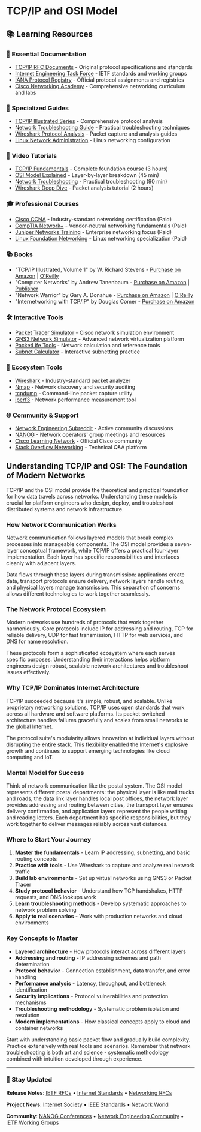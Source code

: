 # TCP/IP and OSI Model

## 📚 Learning Resources

### 📖 Essential Documentation
- [TCP/IP RFC Documents](https://www.rfc-editor.org/) - Original protocol specifications and standards
- [Internet Engineering Task Force](https://www.ietf.org/) - IETF standards and working groups  
- [IANA Protocol Registry](https://www.iana.org/protocols) - Official protocol assignments and registries
- [Cisco Networking Academy](https://www.netacad.com/) - Comprehensive networking curriculum and labs

### 📝 Specialized Guides
- [TCP/IP Illustrated Series](https://www.informit.com/series/series_detail.aspx?ser=2060397) - Comprehensive protocol analysis
- [Network Troubleshooting Guide](https://packetlife.net/) - Practical troubleshooting techniques
- [Wireshark Protocol Analysis](https://www.wireshark.org/docs/) - Packet capture and analysis guides
- [Linux Network Administration](https://tldp.org/LDP/nag2/index.html) - Linux networking configuration

### 🎥 Video Tutorials
- [TCP/IP Fundamentals](https://www.youtube.com/watch?v=PpsEaqJV_A0) - Complete foundation course (3 hours)
- [OSI Model Explained](https://www.youtube.com/watch?v=vv4y_uOneC0) - Layer-by-layer breakdown (45 min)  
- [Network Troubleshooting](https://www.youtube.com/watch?v=6G14NrjekLQ) - Practical troubleshooting (90 min)
- [Wireshark Deep Dive](https://www.youtube.com/watch?v=jvuiI1Leg6w) - Packet analysis tutorial (2 hours)

### 🎓 Professional Courses
- [Cisco CCNA](https://www.cisco.com/c/en/us/training-events/training-certifications/certifications/associate/ccna.html) - Industry-standard networking certification (Paid)
- [CompTIA Network+](https://www.comptia.org/certifications/network) - Vendor-neutral networking fundamentals (Paid)
- [Juniper Networks Training](https://www.juniper.net/us/en/training/) - Enterprise networking focus (Paid)
- [Linux Foundation Networking](https://training.linuxfoundation.org/training/linux-networking-and-administration/) - Linux networking specialization (Paid)

### 📚 Books
- "TCP/IP Illustrated, Volume 1" by W. Richard Stevens - [Purchase on Amazon](https://www.amazon.com/TCP-Illustrated-Volume-Addison-Wesley-Professional/dp/0321336313) | [O'Reilly](https://www.oreilly.com/library/view/tcpip-illustrated-volume/9780321336316/)
- "Computer Networks" by Andrew Tanenbaum - [Purchase on Amazon](https://www.amazon.com/Computer-Networks-Tanenbaum-International-Economy/dp/9332518742) | [Publisher](https://www.pearson.com/us/higher-education/program/Tanenbaum-Computer-Networks-5th-Edition/PGM270019.html)
- "Network Warrior" by Gary A. Donahue - [Purchase on Amazon](https://www.amazon.com/Network-Warrior-Everything-Need-Wasnt/dp/1449387861) | [O'Reilly](https://www.oreilly.com/library/view/network-warrior-2nd/9781449307974/)
- "Internetworking with TCP/IP" by Douglas Comer - [Purchase on Amazon](https://www.amazon.com/Internetworking-TCP-IP-Vol-Principles/dp/013608530X)

### 🛠️ Interactive Tools
- [Packet Tracer Simulator](https://www.netacad.com/courses/packet-tracer) - Cisco network simulation environment
- [GNS3 Network Simulator](https://www.gns3.com/) - Advanced network virtualization platform
- [PacketLife Tools](https://packetlife.net/toolbox/) - Network calculation and reference tools
- [Subnet Calculator](https://www.subnet-calculator.com/) - Interactive subnetting practice

### 🚀 Ecosystem Tools
- [Wireshark](https://www.wireshark.org/) - Industry-standard packet analyzer
- [Nmap](https://nmap.org/) - Network discovery and security auditing
- [tcpdump](https://www.tcpdump.org/) - Command-line packet capture utility
- [iperf3](https://iperf.fr/) - Network performance measurement tool

### 🌐 Community & Support
- [Network Engineering Subreddit](https://www.reddit.com/r/networking/) - Active community discussions
- [NANOG](https://www.nanog.org/) - Network operators' group meetings and resources
- [Cisco Learning Network](https://learningnetwork.cisco.com/) - Official Cisco community
- [Stack Overflow Networking](https://stackoverflow.com/questions/tagged/networking) - Technical Q&A platform

## Understanding TCP/IP and OSI: The Foundation of Modern Networks

TCP/IP and the OSI model provide the theoretical and practical foundation for how data travels across networks. Understanding these models is crucial for platform engineers who design, deploy, and troubleshoot distributed systems and network infrastructure.

### How Network Communication Works
Network communication follows layered models that break complex processes into manageable components. The OSI model provides a seven-layer conceptual framework, while TCP/IP offers a practical four-layer implementation. Each layer has specific responsibilities and interfaces cleanly with adjacent layers.

Data flows through these layers during transmission: applications create data, transport protocols ensure delivery, network layers handle routing, and physical layers manage transmission. This separation of concerns allows different technologies to work together seamlessly.

### The Network Protocol Ecosystem
Modern networks use hundreds of protocols that work together harmoniously. Core protocols include IP for addressing and routing, TCP for reliable delivery, UDP for fast transmission, HTTP for web services, and DNS for name resolution.

These protocols form a sophisticated ecosystem where each serves specific purposes. Understanding their interactions helps platform engineers design robust, scalable network architectures and troubleshoot issues effectively.

### Why TCP/IP Dominates Internet Architecture
TCP/IP succeeded because it's simple, robust, and scalable. Unlike proprietary networking solutions, TCP/IP uses open standards that work across all hardware and software platforms. Its packet-switched architecture handles failures gracefully and scales from small networks to the global Internet.

The protocol suite's modularity allows innovation at individual layers without disrupting the entire stack. This flexibility enabled the Internet's explosive growth and continues to support emerging technologies like cloud computing and IoT.

### Mental Model for Success
Think of network communication like the postal system. The OSI model represents different postal departments: the physical layer is like mail trucks and roads, the data link layer handles local post offices, the network layer provides addressing and routing between cities, the transport layer ensures delivery confirmation, and application layers represent the people writing and reading letters. Each department has specific responsibilities, but they work together to deliver messages reliably across vast distances.

### Where to Start Your Journey
1. **Master the fundamentals** - Learn IP addressing, subnetting, and basic routing concepts
2. **Practice with tools** - Use Wireshark to capture and analyze real network traffic
3. **Build lab environments** - Set up virtual networks using GNS3 or Packet Tracer
4. **Study protocol behavior** - Understand how TCP handshakes, HTTP requests, and DNS lookups work
5. **Learn troubleshooting methods** - Develop systematic approaches to network problem solving
6. **Apply to real scenarios** - Work with production networks and cloud environments

### Key Concepts to Master
- **Layered architecture** - How protocols interact across different layers
- **Addressing and routing** - IP addressing schemes and path determination
- **Protocol behavior** - Connection establishment, data transfer, and error handling
- **Performance analysis** - Latency, throughput, and bottleneck identification
- **Security implications** - Protocol vulnerabilities and protection mechanisms
- **Troubleshooting methodology** - Systematic problem isolation and resolution
- **Modern implementations** - How classical concepts apply to cloud and container networks

Start with understanding basic packet flow and gradually build complexity. Practice extensively with real tools and scenarios. Remember that network troubleshooting is both art and science - systematic methodology combined with intuition developed through experience.

---

### 📡 Stay Updated

**Release Notes**: [IETF RFCs](https://www.rfc-editor.org/rfc-index.html) • [Internet Standards](https://www.iana.org/protocols) • [Networking RFCs](https://tools.ietf.org/rfc/)

**Project News**: [Internet Society](https://www.internetsociety.org/news/) • [IEEE Standards](https://standards.ieee.org/news/) • [Network World](https://www.networkworld.com/)

**Community**: [NANOG Conferences](https://www.nanog.org/meetings/) • [Network Engineering Community](https://www.reddit.com/r/networking/) • [IETF Working Groups](https://datatracker.ietf.org/wg/)
